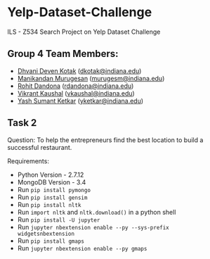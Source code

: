 # Yelp-Dataset-Challenge
ILS - Z534 Search Project on Yelp Dataset Challenge

## Group 4 Team Members:
* [Dhvani Deven Kotak](https://github.com/dhvanikotak) (dkotak@indiana.edu)  
* [Manikandan Murugesan](https://github.com/manikandan5) (murugesm@indiana.edu)  
* [Rohit Dandona](https://github.com/rohitdandona) (rdandona@indiana.edu)  
* [Vikrant Kaushal](https://github.com/KaushalVikrant) (vkaushal@indiana.edu)  
* [Yash Sumant Ketkar](https://github.com/yashketkar) (yketkar@indiana.edu)

## Task 2

Question: To help the entrepreneurs find the best location to build a successful restaurant.

Requirements:
- Python Version - 2.7.12
- MongoDB Version - 3.4
- Run `pip install pymongo`
- Run `pip install gensim`
- Run `pip install nltk`
- Run `import nltk` and `nltk.download()` in a python shell
- Run `pip install -U jupyter`
- Run `jupyter nbextension enable --py --sys-prefix widgetsnbextension`
- Run `pip install gmaps`
- Run `jupyter nbextension enable --py gmaps`
